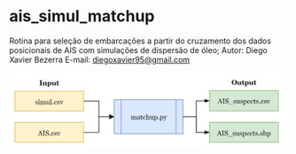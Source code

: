 # ais_simul_matchup
Rotina para seleção de embarcações a partir do cruzamento dos dados posicionais de AIS com simulações de dispersão de óleo;
Autor: Diego Xavier Bezerra
E-mail: diegoxavier95@gmail.com

![alt text](https://github.com/dxbezerra/ais_simul_matchup/blob/main/flow.png)

